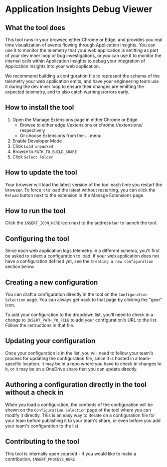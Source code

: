 # Application Insights Debug Viewer

## What the tool does

This tool runs in your browser, either Chrome or Edge, and provides you real time visualization of events flowing through Application Insights. You can use it to monitor the telemetry that your web application is emitting as part of your dev inner loop or bug investigations, or you can use it to monitor the internal calls within Application Insights to debug your integration of Application Insights into your web application.

We recommend building a configuration file to represent the schema of the telemetry your web application emits, and have your engineering team use it during the dev inner loop to ensure their changes are emitting the expected telemetry, and to also catch warnings/errors early.

## How to install the tool

1. Open the Manage Extensions page in either Chrome or Edge
   - Browse to either edge://extensions or chrome://extensions/ respectively
   - Or choose Extensions from the ... menu
1. Enable Developer Mode
1. Click `Load unpacked`
1. Browse to `PATH_TO_BUILD_SHARE`
1. Click `Select Folder`

## How to update the tool

Your browser will load the latest version of the tool each time you restart the browser. To force it to load the latest without restarting, you can click the `Reload` button next to the extension in the Manage Extensions page.

## How to run the tool

Click the `INSERT_ICON_HERE` icon next to the address bar to launch the tool.

## Configuring the tool

Since each web application logs telemetry in a different schema, you'll first be asked to select a configuration to load. If your web application does not have a configuration defined yet, see the `Creating a new configuration` section below.

## Creating a new configuration

You can draft a configuration directly in the tool on the `Configuration Selection` page. You can always get back to that page by clicking the "gear" icon.

To add your configuration to the dropdown list, you'll need to check in a change to `INSERT_PATH_TO_FILE` to add your configuration's URL to the list. Follow the instructions in that file.

## Updating your configuration

Once your configuration is in the list, you will need to follow your team's process for updating the configuration file, since it is hosted in a team-specific location. It may be in a repo where you have to check in changes to it, or it may be on a OneDrive share that you can update directly.

## Authoring a configuration directly in the tool without a check in

When you load a configuration, the contents of the configuration will be shown on the `Configuration Selection` page of the tool where you can modify it directly. This is an easy way to iterate on a configuration file for your team before publishing it to your team's share, or even before you add your team's configuration to the list.

## Contributing to the tool

This tool is internally open sourced - if you would like to make a contribution, `INSERT_PROCESS_HERE`
